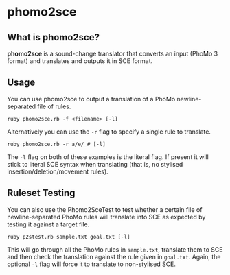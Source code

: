 # phomo2sce

## What is phomo2sce?
**phomo2sce** is a sound-change translator that converts an input (PhoMo 3 format) and translates and outputs it in SCE format.

## Usage
You can use phomo2sce to output a translation of a PhoMo newline-separated file of rules.
```
ruby phomo2sce.rb -f <filename> [-l]
```
Alternatively you can use the `-r` flag to specify a single rule to translate.
```
ruby phomo2sce.rb -r a/e/_# [-l]
```
The `-l` flag on both of these examples is the literal flag. If present it will stick to literal SCE syntax when translating (that is, no stylised insertion/deletion/movement rules).

## Ruleset Testing
You can also use the Phomo2SceTest to test whether a certain file of newline-separated PhoMo rules will translate into SCE as expected by testing it against a target file.
```
ruby p2stest.rb sample.txt goal.txt [-l]
```
This will go through all the PhoMo rules in `sample.txt`, translate them to SCE and then check the translation against the rule given in `goal.txt`. Again, the optional `-l` flag will force it to translate to non-stylised SCE.
